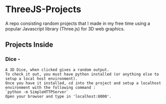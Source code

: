 # ThreeJS-Projects
A repo consisting random projects that I made in my free time using a popular Javascript library (Three.js) for 3D web graphics.

## Projects Inside 

### Dice - 
	A 3D Dice, when clicked gives a random output.
    To check it out, you must have python installed (or anything else to setup a local host environment). 
    Once you have it installed, cd into the project and setup a localhost environment with the following command :
    `python -m SimpleHTTPServer`
    Open your browser and type in 'localhost:8000'.
 

